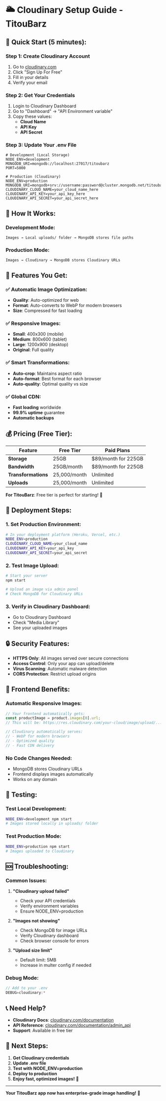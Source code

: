 # 🌥️ Cloudinary Setup Guide - TitouBarz

## 🚀 **Quick Start (5 minutes):**

### **Step 1: Create Cloudinary Account**
1. Go to [cloudinary.com](https://cloudinary.com)
2. Click "Sign Up For Free"
3. Fill in your details
4. Verify your email

### **Step 2: Get Your Credentials**
1. Login to Cloudinary Dashboard
2. Go to "Dashboard" → "API Environment variable"
3. Copy these values:
   - **Cloud Name**
   - **API Key**
   - **API Secret**

### **Step 3: Update Your .env File**
```env
# Development (Local Storage)
NODE_ENV=development
MONGODB_URI=mongodb://localhost:27017/titoubarz
PORT=5000

# Production (Cloudinary)
NODE_ENV=production
MONGODB_URI=mongodb+srv://username:password@cluster.mongodb.net/titoubarz
CLOUDINARY_CLOUD_NAME=your_cloud_name_here
CLOUDINARY_API_KEY=your_api_key_here
CLOUDINARY_API_SECRET=your_api_secret_here
```

## 📸 **How It Works:**

### **Development Mode:**
```
Images → Local uploads/ folder → MongoDB stores file paths
```

### **Production Mode:**
```
Images → Cloudinary → MongoDB stores Cloudinary URLs
```

## 🔧 **Features You Get:**

### **✅ Automatic Image Optimization:**
- **Quality**: Auto-optimized for web
- **Format**: Auto-converts to WebP for modern browsers
- **Size**: Compressed for fast loading

### **✅ Responsive Images:**
- **Small**: 400x300 (mobile)
- **Medium**: 800x600 (tablet)
- **Large**: 1200x900 (desktop)
- **Original**: Full quality

### **✅ Smart Transformations:**
- **Auto-crop**: Maintains aspect ratio
- **Auto-format**: Best format for each browser
- **Auto-quality**: Optimal quality vs size

### **✅ Global CDN:**
- **Fast loading** worldwide
- **99.9% uptime** guarantee
- **Automatic backups**

## 💰 **Pricing (Free Tier):**

| Feature | Free Tier | Paid Plans |
|---------|-----------|------------|
| **Storage** | 25GB | $89/month for 225GB |
| **Bandwidth** | 25GB/month | $89/month for 225GB |
| **Transformations** | 25,000/month | Unlimited |
| **Uploads** | 25,000/month | Unlimited |

**For TitouBarz**: Free tier is perfect for starting! 🎉

## 🚀 **Deployment Steps:**

### **1. Set Production Environment:**
```bash
# In your deployment platform (Heroku, Vercel, etc.)
NODE_ENV=production
CLOUDINARY_CLOUD_NAME=your_cloud_name
CLOUDINARY_API_KEY=your_api_key
CLOUDINARY_API_SECRET=your_api_secret
```

### **2. Test Image Upload:**
```bash
# Start your server
npm start

# Upload an image via admin panel
# Check MongoDB for Cloudinary URLs
```

### **3. Verify in Cloudinary Dashboard:**
- Go to Cloudinary Dashboard
- Check "Media Library"
- See your uploaded images

## 🔒 **Security Features:**

- **HTTPS Only**: All images served over secure connections
- **Access Control**: Only your app can upload/delete
- **Virus Scanning**: Automatic malware detection
- **CORS Protection**: Restrict upload origins

## 📱 **Frontend Benefits:**

### **Automatic Responsive Images:**
```javascript
// Your frontend automatically gets:
const productImage = product.images[0].url;
// This will be: https://res.cloudinary.com/your-cloud/image/upload/...

// Cloudinary automatically serves:
// - WebP for modern browsers
// - Optimized quality
// - Fast CDN delivery
```

### **No Code Changes Needed:**
- MongoDB stores Cloudinary URLs
- Frontend displays images automatically
- Works on any domain

## 🧪 **Testing:**

### **Test Local Development:**
```bash
NODE_ENV=development npm start
# Images stored locally in uploads/ folder
```

### **Test Production Mode:**
```bash
NODE_ENV=production npm start
# Images uploaded to Cloudinary
```

## 🆘 **Troubleshooting:**

### **Common Issues:**

1. **"Cloudinary upload failed"**
   - Check your API credentials
   - Verify environment variables
   - Ensure NODE_ENV=production

2. **"Images not showing"**
   - Check MongoDB for image URLs
   - Verify Cloudinary dashboard
   - Check browser console for errors

3. **"Upload size limit"**
   - Default limit: 5MB
   - Increase in multer config if needed

### **Debug Mode:**
```javascript
// Add to your .env
DEBUG=cloudinary:*
```

## 📞 **Need Help?**

- **Cloudinary Docs**: [cloudinary.com/documentation](https://cloudinary.com/documentation)
- **API Reference**: [cloudinary.com/documentation/admin_api](https://cloudinary.com/documentation/admin_api)
- **Support**: Available in free tier

## 🎯 **Next Steps:**

1. **Get Cloudinary credentials**
2. **Update .env file**
3. **Test with NODE_ENV=production**
4. **Deploy to production**
5. **Enjoy fast, optimized images!** 🚀

---

**Your TitouBarz app now has enterprise-grade image handling!** 🎉
